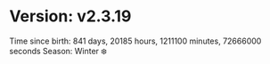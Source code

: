 # Version: v2.3.19
Time since birth: 841 days, 20185 hours, 1211100 minutes, 72666000 seconds
Season: Winter ❄️
